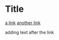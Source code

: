 # Title 

[a link](https://something.com)
[another link](some-page.html)

adding text after the link
